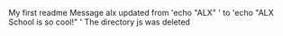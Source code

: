 My first readme
Message alx updated from 'echo "ALX" ' to 'echo "ALX School is so cool!" '
The directory js was deleted
